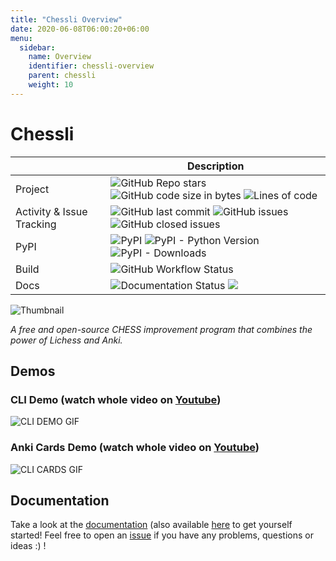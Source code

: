 ```yaml
---
title: "Chessli Overview"
date: 2020-06-08T06:00:20+06:00
menu:
  sidebar:
    name: Overview
    identifier: chessli-overview
    parent: chessli
    weight: 10
---
```




# Chessli
|  | Description |
| --- | --- |
| Project                | ![GitHub Repo stars](https://img.shields.io/github/stars/pwenker/chessli?style=social) ![GitHub code size in bytes](https://img.shields.io/github/languages/code-size/pwenker/chessli) ![Lines of code](https://img.shields.io/tokei/lines/github/pwenker/chessli)
| Activity & Issue Tracking | ![GitHub last commit](https://img.shields.io/github/last-commit/pwenker/chessli) ![GitHub issues](https://img.shields.io/github/issues-raw/pwenker/chessli) ![GitHub closed issues](https://img.shields.io/github/issues-closed-raw/pwenker/chessli)  |
| PyPI                      | ![PyPI](https://img.shields.io/pypi/v/chessli)                                                                                                                                  ![PyPI - Python Version](https://img.shields.io/pypi/pyversions/chessli) ![PyPI - Downloads](https://img.shields.io/pypi/dm/chessli) |
| Build                     | ![GitHub Workflow Status](https://img.shields.io/github/workflow/status/pwenker/chessli/CI) |
| Docs | ![Documentation Status](https://img.shields.io/badge/Docs-live-green) ![](https://img.shields.io/badge/Tutorial-active-brightgreen) |


![Thumbnail](https://github.com/pwenker/chessli/blob/main/imgs/chessli.png?raw=true)

_A free and open-source CHESS improvement program that combines the power
of Lichess and Anki._

## Demos

### CLI Demo (watch whole video on [Youtube](https://www.youtube.com/embed/XbD71Kq7cx4))

![CLI DEMO GIF](https://github.com/pwenker/chessli/blob/main/imgs/chessli_cli_demo.gif?raw=true)

### Anki Cards Demo (watch whole video on [Youtube](https://www.youtube.com/embed/aj-FqJhPyyA))

![CLI CARDS GIF](https://github.com/pwenker/chessli/blob/main/imgs/chessli_cards_demo.gif?raw=true)

## Documentation
Take a look at the [documentation](https://www.pwenker.com/posts/chess/chessli/home/) (also available [here](https://www.pwenker.com/posts/chess/chessli/home/) to get yourself started!
Feel free to open an [issue](https://github.com/pwenker/chessli/issues/new) if you have any problems, questions or ideas :) !

